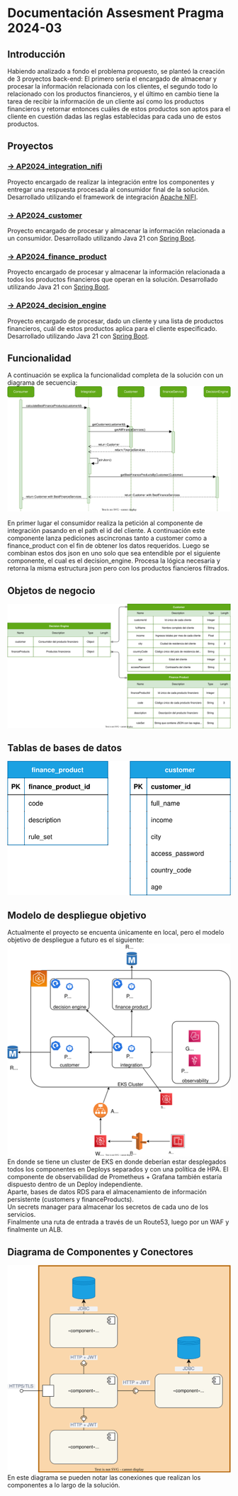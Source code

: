 # Documentación Assesment Pragma 2024-03

## Introducción

Habiendo analizado a fondo el problema propuesto, se planteó la creación de 3 proyectos back-end: El primero sería el encargado de almacenar y procesar la información relacionada con los clientes, el segundo todo lo relacionado con los productos financieros, y el último en cambio tiene la tarea de recibir la información de un cliente así como los productos financieros y retornar entonces cuáles de estos productos son aptos para el cliente en cuestión dadas las reglas establecidas para cada uno de estos productos.

## Proyectos

### [→ AP2024_integration_nifi](https://github.com/fcordonezo/AP202403_integration_nifi)

Proyecto encargado de realizar la integración entre los componentes y entregar una respuesta procesada al consumidor final de la solución.
Desarrollado utilizando el framework de integración [Apache NIFI](https://nifi.apache.org/).

### [→ AP2024_customer](https://github.com/fcordonezo/AP202403_customer)

Proyecto encargado de procesar y almacenar la información relacionada a un consumidor.
Desarrollado utilizando Java 21 con [Spring Boot](https://spring.io/projects/spring-boot).

### [→ AP2024_finance_product](https://github.com/fcordonezo/AP202403_finance_product)

Proyecto encargado de procesar y almacenar la información relacionada a todos los productos financieros que operan en la solución.
Desarrollado utilizando Java 21 con [Spring Boot](https://spring.io/projects/spring-boot).

### [→ AP2024_decision_engine](https://github.com/fcordonezo/AP202403_decision_engine)

Proyecto encargado de procesar, dado un cliente y una lista de productos financieros, cuál de estos productos aplica para el cliente especificado.
Desarrollado utilizando Java 21 con [Spring Boot](https://spring.io/projects/spring-boot).

## Funcionalidad

A continuación se explica la funcionalidad completa de la solución con un diagrama de secuencia:
![Diagrama de secuencia](./diagrams/secuence.svg)

En primer lugar el consumidor realiza la petición al componente de integración pasando en el path el id del cliente. A continuación este componente lanza pediciones ascincronas tanto a customer como a finance_product con el fin de obtener los datos requeridos. Luego se combinan estos dos json en uno solo que sea entendible por el siguiente componente, el cual es el decision_engine. Procesa la lógica necesaria y retorna la misma estructura json pero con los productos fiancieros filtrados.

## Objetos de negocio
![Modelo canónico](./diagrams/canonical.svg)

## Tablas de bases de datos
![Tablas bases de datos](./diagrams/database_tables.svg)

## Modelo de despliegue objetivo

Actualmente el proyecto se encuenta únicamente en local, pero el modelo objetivo de despliegue a futuro es el siguiente:
![Modelo objetivo](./diagrams/target.svg)
En donde se tiene un cluster de EKS en donde deberían estar desplegados todos los componentes en Deploys separados y con una política de HPA. El componente de observabilidad de Prometheus + Grafana también estaría dispuesto dentro de un Deploy independiente.  
Aparte, bases de datos RDS para el almacenamiento de información persistente (customers y financeProducts).  
Un secrets manager para almacenar los secretos de cada uno de los servicios.  
Finalmente una ruta de entrada a través de un Route53, luego por un WAF y finalmente un ALB.

## Diagrama de Componentes y Conectores
![Diagrama componentes y conectores](./diagrams/components_connectors.svg)
En este diagrama se pueden notar las conexiones que realizan los componentes a lo largo de la solución.